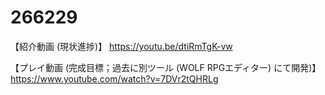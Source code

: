 # 266229

【紹介動画 (現状進捗)】
https://youtu.be/dtiRmTgK-vw

【プレイ動画 (完成目標；過去に別ツール (WOLF RPGエディター) にて開発)】
https://www.youtube.com/watch?v=7DVr2tQHRLg
